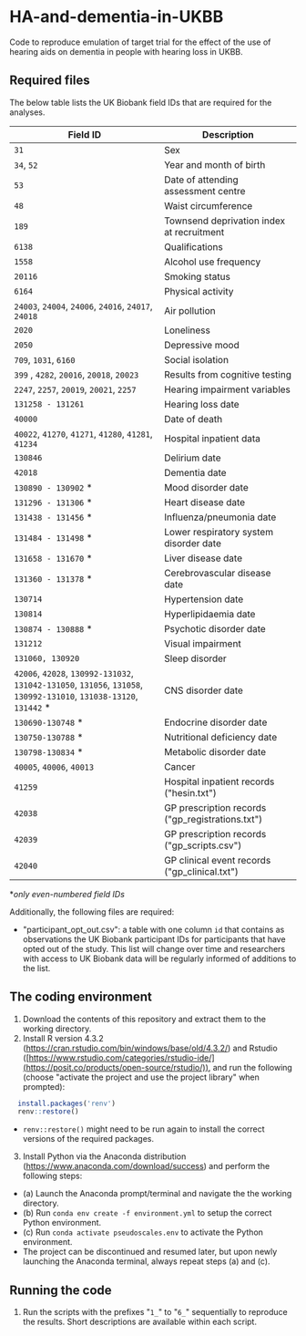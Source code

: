 # HA-and-dementia-in-UKBB
Code to reproduce emulation of target trial for the effect of the use of hearing aids on dementia in people with hearing loss in UKBB.

## Required files
The below table lists the UK Biobank field IDs that are required for the analyses.

Field ID | Description
----------- | -----
`31` |	Sex
`34`, `52` |	Year and month of birth
`53` |	Date of attending assessment centre
`48` |	Waist circumference
`189` |	Townsend deprivation index at recruitment
`6138` |	Qualifications
`1558` |	Alcohol use frequency
`20116` |	Smoking status
`6164` |	Physical activity
`24003`, `24004`, `24006`, `24016`, `24017`, `24018` | Air pollution
`2020` | Loneliness
`2050` | Depressive mood
`709`, `1031`, `6160` | Social isolation
`399` , `4282`, `20016`, `20018`, `20023` | Results from cognitive testing
`2247`, `2257`, `20019`, `20021`, `2257` |	Hearing impairment variables
`131258 - 131261` |	Hearing loss date
`40000` |	Date of death
`40022`, `41270`, `41271`, `41280`, `41281`, `41234` |	Hospital inpatient data
`130846` | Delirium date
`42018` |	Dementia date
`130890 - 130902` * |	Mood disorder date
`131296 - 131306` * |	Heart disease date
`131438 - 131456` * |	Influenza/pneumonia date
`131484 - 131498` * |	Lower respiratory system disorder date
`131658 - 131670` * |	Liver disease date
`131360 - 131378` * |	Cerebrovascular disease date
`130714` |	Hypertension date
`130814` |	Hyperlipidaemia date
`130874 - 130888` * |	Psychotic disorder date
`131212` | Visual impairment
`131060, 130920` | Sleep disorder
`42006`, `42028`, `130992-131032`, `131042-131050`, `131056`, `131058`, `130992-131010`, `131038-13120`, `131442` * | CNS disorder date
`130690-130748` * | Endocrine disorder date
`130750-130788` * | Nutritional deficiency date
`130798-130834` * | Metabolic disorder date
`40005`, `40006`, `40013` | Cancer
`41259` |	Hospital inpatient records ("hesin.txt")
`42038` | GP prescription records ("gp_registrations.txt")
`42039` | GP prescription records ("gp_scripts.csv")
`42040` | GP clinical event records ("gp_clinical.txt")

*_only even-numbered field IDs_

Additionally, the following files are required:
- "participant_opt_out.csv": a table with one column `id` that contains as observations the UK Biobank participant IDs for participants that have opted out of the study. This list will change over time and researchers with access to UK Biobank data will be regularly informed of additions to the list.


## The coding environment
1. Download the contents of this repository and extract them to the working directory.
2. Install R version 4.3.2 (https://cran.rstudio.com/bin/windows/base/old/4.3.2/) and Rstudio ([https://www.rstudio.com/categories/rstudio-ide/](https://posit.co/products/open-source/rstudio/)), and run the following (choose "activate the project and use the project library" when prompted):
```R
  install.packages('renv')
  renv::restore()
```
- `renv::restore()` might need to be run again to install the correct versions of the required packages.
3. Install Python via the Anaconda distribution (https://www.anaconda.com/download/success) and perform the following steps:
- (a) Launch the Anaconda prompt/terminal and navigate the the working directory.
- (b) Run `conda env create -f environment.yml` to setup the correct Python environment.
- (c) Run `conda activate pseudoscales.env` to activate the Python environment.
- The project can be discontinued and resumed later, but upon newly launching the Anaconda terminal, always repeat steps (a) and (c).

## Running the code



1. Run the scripts with the prefixes "`1_`" to "`6_`" sequentially to reproduce the results. Short descriptions are available within each script.
